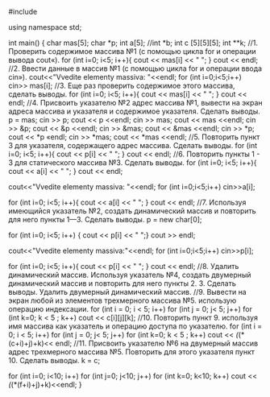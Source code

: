 #include <iostream>

using namespace std;

int main()
{
char mas[5];
char *p;
int a[5];
//int *b; 
int c [5][5][5];
int **k;
//1. Проверить содержимое массива №1 (с помощью цикла for и операции вывода cout«).
  for (int i=0; i<5; i++){
cout << mas[i] << " ";
}
cout << endl;
//2. Ввести данные в массив №1 (с помощью цикла for и операции ввода cin»).
  cout<<"Vvedite elementy massiva: "<<endl;
for (int i=0;i<5;i++)
cin>> mas[i];
//3. Еще раз проверить содержимое этого массива, сделать выводы.
  for (int i=0; i<5; i++){
cout << mas[i] << " ";
}
cout << endl;
//4. Присвоить указателю №2 адрес массива №1, вывести на экран адреса массива и указателя и содержимое указателя. Сделать выводы.
  p = mas;
cin >> p;
cout << p <<endl;
cin >> mas;
cout << mas <<endl;
cin >> &p;
cout << &p <<endl;
cin >> &mas;
cout << &mas <<endl;
cin >> *p;
cout << *p «endl;
cin >> *mas;
cout << *mas <<endl;
//5. Повторить пункт 3 для указателя, содержащего адрес массива. Сделать выводы.
  for (int i=0; i<5; i++){
cout << p[i] << " ";
}
cout << endl;
//6. Повторить пункты 1 - 3 для статического массива №3. Сделать выводы.
  for (int i=0; i<5; i++){
cout << a[i] << " ";
}
cout << endl;

cout<<"Vvedite elementy massiva: "<<endl;
for (int i=0;i<5;i++)
cin>>a[i];


for (int i=0; i<5; i++){
cout << a[i] << " ";
}
cout << endl;
//7. Используя имеющийся указатель №2, создать динамический массив и повторить для него пункты 1—3. Сделать выводы.
  p = new char[0];

for (int i=0; i<5; i++)
{
cout << p[i] << " ";}
cout >> endl;

cout<<"Vvedite elementy massiva:"<<endl;
for (int i=0;i<5;i++)
cin>>p[i];


for (int i=0; i<5; i++){
cout << p[i] << " ";
}
cout << endl;
//8. Удалить динамический массив. Используя указатель №4, создать двумерный динамический массив и повторить для него пункты 2. 3. Сделать выводы. Удалить двумерный динамический массив.
//9. Вывести на экран любой из элементов трехмерного массива №5. использую операцию индексации.
  for (int i = 0; i < 5; i++)
for (int j = 0; j< 5; j++)
for (int k=0; k < 5 ; k++)
cout << c[i][j][k];
//10. Повторить пункт 9. используя имя массива как указатель и операцию доступа по указателю.
  for (int i = 0; i < 5; i++)
for (int j = 0; j< 5; j++)
for (int k=0; k < 5 ; k++)
cout << *(*(*(c+i)+j)+k)<< endl;
//11. Присвоить указателю №6 на двумерный массив адрес трехмерного массива №5. Повторить для этого указателя пункт 10. Сделать выводы.
 k = c;

for (int i=0; i<10; i++)
for (int j=0; j<10; j++)
for (int k=0; k<10; k++)
cout << *(*(*(f+i)+j)+k)<<endl;
}
